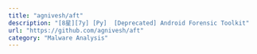 ```yaml
---
title: "agnivesh/aft"
description: "[8星][7y] [Py]  [Deprecated] Android Forensic Toolkit"
url: "https://github.com/agnivesh/aft"
category: "Malware Analysis"
---
```

